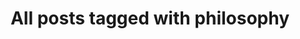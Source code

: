 ---
layout: tag
title: "All posts tagged with philosophy"
permalink: /weblog/tags/philosophy/
taxonomy: philosophy
---